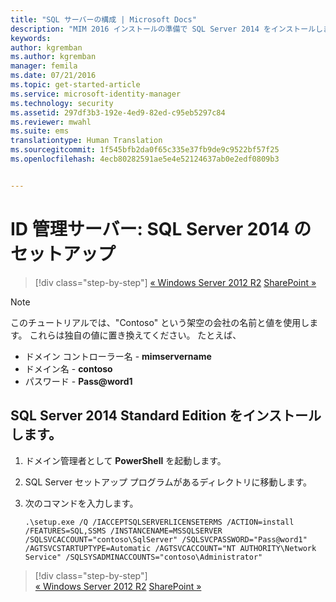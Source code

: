 ```yaml
---
title: "SQL サーバーの構成 | Microsoft Docs"
description: "MIM 2016 インストールの準備で SQL Server 2014 をインストールします。"
keywords: 
author: kgremban
ms.author: kgremban
manager: femila
ms.date: 07/21/2016
ms.topic: get-started-article
ms.service: microsoft-identity-manager
ms.technology: security
ms.assetid: 297df3b3-192e-4ed9-82ed-c95eb5297c84
ms.reviewer: mwahl
ms.suite: ems
translationtype: Human Translation
ms.sourcegitcommit: 1f545bfb2da0f65c335e37fb9de9c9522bf57f25
ms.openlocfilehash: 4ecb80282591ae5e4e52124637ab0e2edf0809b3


---
```


# <a name="set-up-an-identity-management-server-sql-server-2014"></a>ID 管理サーバー: SQL Server 2014 のセットアップ

>[!div class="step-by-step"]
[« Windows Server 2012 R2](prepare-server-ws2012r2.md)
[SharePoint »](prepare-server-sharepoint.md)

> [!NOTE]
> このチュートリアルでは、"Contoso" という架空の会社の名前と値を使用します。 これらは独自の値に置き換えてください。 たとえば、
> - ドメイン コントローラー名 - **mimservername**
> - ドメイン名 - **contoso**
> - パスワード - **Pass@word1**

## <a name="install-sql-server-2014-standard-edition"></a>**SQL Server 2014 Standard Edition** をインストールします。

1. ドメイン管理者として **PowerShell** を起動します。

2. SQL Server セットアップ プログラムがあるディレクトリに移動します。

3. 次のコマンドを入力します。

    ```
    .\setup.exe /Q /IACCEPTSQLSERVERLICENSETERMS /ACTION=install /FEATURES=SQL,SSMS /INSTANCENAME=MSSQLSERVER /SQLSVCACCOUNT="contoso\SqlServer" /SQLSVCPASSWORD="Pass@word1"   /AGTSVCSTARTUPTYPE=Automatic /AGTSVCACCOUNT="NT AUTHORITY\Network Service" /SQLSYSADMINACCOUNTS="contoso\Administrator"
    ```

>[!div class="step-by-step"]  
[« Windows Server 2012 R2](prepare-server-ws2012r2.md)
[SharePoint »](prepare-server-sharepoint.md)



<!--HONumber=Nov16_HO2-->


